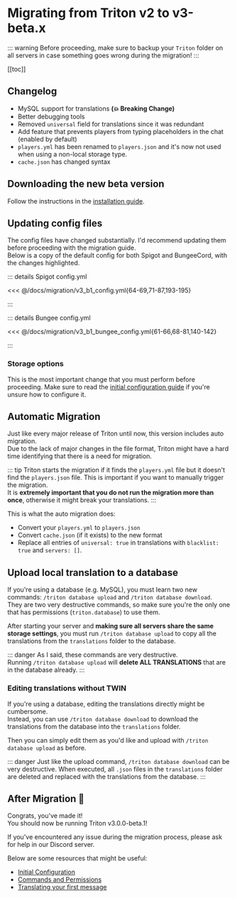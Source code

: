 # Migrating from Triton v2 to v3-beta.x

::: warning
Before proceeding, make sure to backup your `Triton` folder on all servers
in case something goes wrong during the migration!
:::

[[toc]]

## Changelog

- MySQL support for translations **(:collision: Breaking Change)**
- Better debugging tools
- Removed `universal` field for translations since it was redundant
- Add feature that prevents players from typing placeholders in the chat
  (enabled by default)
- `players.yml` has been renamed to `players.json` and it's now not used
  when using a non-local storage type.
- `cache.json` has changed syntax

## Downloading the new beta version

Follow the instructions in the [installation guide](/getting-started/installation).

## Updating config files

The config files have changed substantially.
I'd recommend updating them before proceeding with the migration guide.  
Below is a copy of the default config for both Spigot and BungeeCord,
with the changes highlighted.

::: details Spigot config.yml

<<< @/docs/migration/v3_b1_config.yml{64-69,71-87,193-195}

:::

::: details Bungee config.yml

<<< @/docs/migration/v3_b1_bungee_config.yml{61-66,68-81,140-142}

:::

### Storage options

This is the most important change that you must perform before proceeding.
Make sure to read the [initial configuration guide](/getting-started/initial-configuration#storage-type) if you're unsure how to configure it.

## Automatic Migration

Just like every major release of Triton until now, this version includes auto migration.  
Due to the lack of major changes in the file format, Triton might have a hard time identifying that there is a need for migration.

::: tip
Triton starts the migration if it finds the `players.yml` file but it doesn't find the `players.json` file. This is important if you want to manually trigger the migration.  
It is **extremely important that you do not run the migration more than once**,
otherwise it might break your translations.
:::

This is what the auto migration does:

- Convert your `players.yml` to `players.json`
- Convert `cache.json` (if it exists) to the new format
- Replace all entries of `universal: true` in translations with `blacklist: true` and `servers: []`.

## Upload local translation to a database

If you're using a database (e.g. MySQL), you must learn two new commands:
`/triton database upload` and `/triton database download`.  
They are two very destructive commands, so make sure you're the
only one that has permissions (`triton.database`) to use them.

After starting your server and **making sure all servers share the same storage settings**,
you must run `/triton database upload` to copy all the translations from the `translations`
folder to the database.

::: danger
As I said, these commands are very destructive.  
Running `/triton database upload` will **delete ALL TRANSLATIONS** that are in the database already.
:::

### Editing translations without TWIN

If you're using a database, editing the translations directly might be cumbersome.  
Instead, you can use `/triton database download` to download the translations from the database
into the `translations` folder.

Then you can simply edit them as you'd like and upload with `/triton database upload`
as before.

::: danger
Just like the upload command, `/triton database download` can be very destructive.
When executed, all `.json` files in the `translations` folder are deleted and replaced
with the translations from the database.
:::

## After Migration :tada:

Congrats, you've made it!  
You should now be running Triton v3.0.0-beta.1!

If you've encountered any issue during the migration process,
please ask for help in our Discord server.

Below are some resources that might be useful:

- [Initial Configuration](/getting-started/initial-configuration)
- [Commands and Permissions](/concepts/commands-permissions)
- [Translating your first message](/guides/first-translation)
